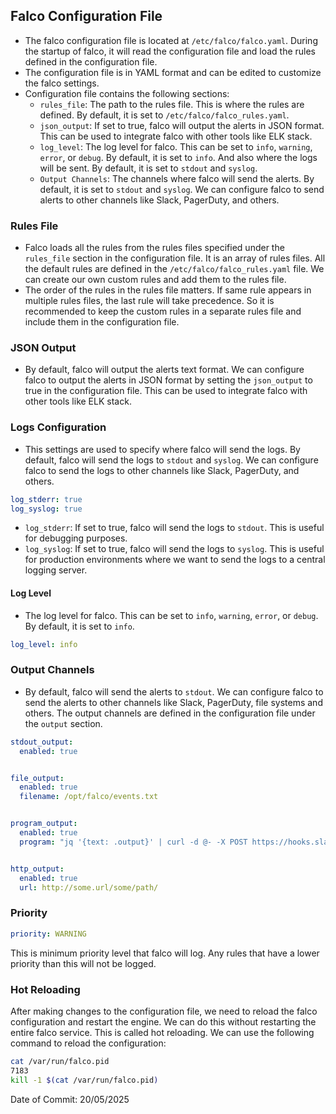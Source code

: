 ## Falco Configuration File

- The falco configuration file is located at `/etc/falco/falco.yaml`. During the startup of falco, it will read the configuration file and load the rules defined in the configuration file.
- The configuration file is in YAML format and can be edited to customize the falco settings.
- Configuration file contains the following sections:
  - `rules_file`: The path to the rules file. This is where the rules are defined. By default, it is set to `/etc/falco/falco_rules.yaml`.
  - `json_output`: If set to true, falco will output the alerts in JSON format. This can be used to integrate falco with other tools like ELK stack.
  - `log_level`: The log level for falco. This can be set to `info`, `warning`, `error`, or `debug`. By default, it is set to `info`. And also where the logs will be sent. By default, it is set to `stdout` and `syslog`.
  - `Output Channels`: The channels where falco will send the alerts. By default, it is set to `stdout` and `syslog`. We can configure falco to send alerts to other channels like Slack, PagerDuty, and others.

### Rules File

- Falco loads all the rules from the rules files specified under the `rules_file` section in the configuration file. It is an array of rules files. All the default rules are defined in the `/etc/falco/falco_rules.yaml` file. We can create our own custom rules and add them to the rules file.
- The order of the rules in the rules file matters. If same rule appears in multiple rules files, the last rule will take precedence. So it is recommended to keep the custom rules in a separate rules file and include them in the configuration file.

### JSON Output

- By default, falco will output the alerts text format. We can configure falco to output the alerts in JSON format by setting the `json_output` to true in the configuration file. This can be used to integrate falco with other tools like ELK stack.

### Logs Configuration

- This settings are used to specify where falco will send the logs. By default, falco will send the logs to `stdout` and `syslog`. We can configure falco to send the logs to other channels like Slack, PagerDuty, and others.
```yaml
log_stderr: true
log_syslog: true
```
- `log_stderr`: If set to true, falco will send the logs to `stdout`. This is useful for debugging purposes.
- `log_syslog`: If set to true, falco will send the logs to `syslog`. This is useful for production environments where we want to send the logs to a central logging server.

#### Log Level

- The log level for falco. This can be set to `info`, `warning`, `error`, or `debug`. By default, it is set to `info`.
```yaml
log_level: info
```

### Output Channels

- By default, falco will send the alerts to `stdout`. We can configure falco to send the alerts to other channels like Slack, PagerDuty, file systems and others. The output channels are defined in the configuration file under the `output` section.
```yaml
stdout_output:
  enabled: true


file_output:
  enabled: true
  filename: /opt/falco/events.txt


program_output:
  enabled: true
  program: "jq '{text: .output}' | curl -d @- -X POST https://hooks.slack.com/services/XXXX"


http_output:
  enabled: true
  url: http://some.url/some/path/
```

### Priority

```yaml
priority: WARNING
```

This is minimum priority level that falco will log. Any rules that have a lower priority than this will not be logged.

### Hot Reloading

After making changes to the configuration file, we need to reload the falco configuration and restart the engine. We can do this without restarting the entire falco service. This is called hot reloading. We can use the following command to reload the configuration:
```bash
cat /var/run/falco.pid
7183
kill -1 $(cat /var/run/falco.pid)
```

Date of Commit: 20/05/2025
